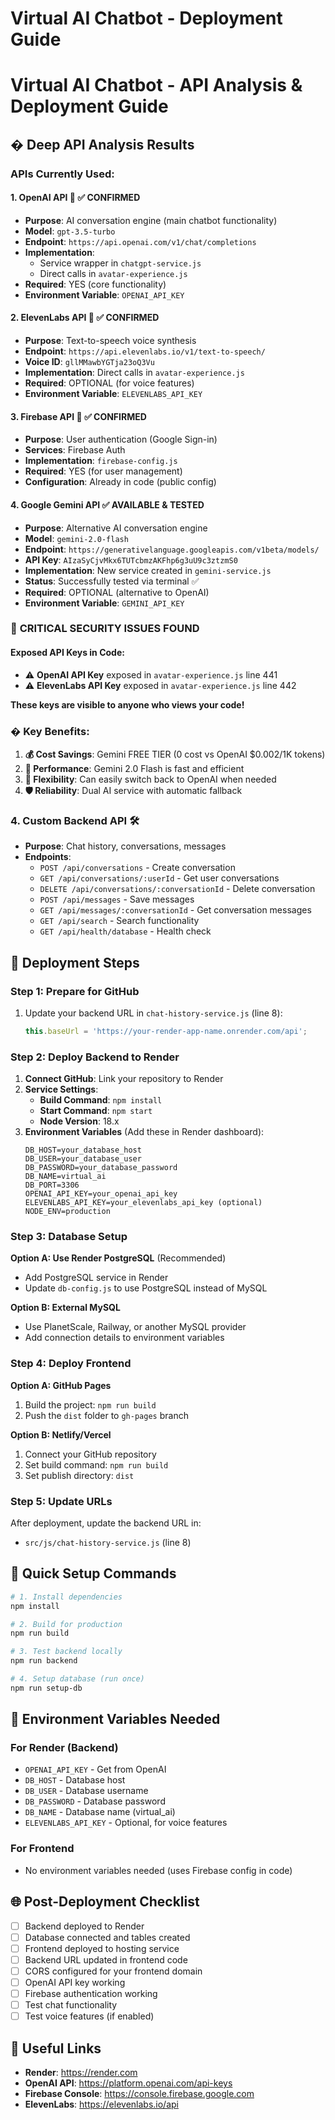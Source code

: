# Virtual AI Chatbot - Deployment Guide

# Virtual AI Chatbot - API Analysis & Deployment Guide

## � **Deep API Analysis Results**

### **APIs Currently Used:**

#### 1. **OpenAI API** 🤖 ✅ **CONFIRMED**
- **Purpose**: AI conversation engine (main chatbot functionality)
- **Model**: `gpt-3.5-turbo`
- **Endpoint**: `https://api.openai.com/v1/chat/completions`
- **Implementation**: 
  - Service wrapper in `chatgpt-service.js`
  - Direct calls in `avatar-experience.js`
- **Required**: YES (core functionality)
- **Environment Variable**: `OPENAI_API_KEY`

#### 2. **ElevenLabs API** 🎵 ✅ **CONFIRMED**
- **Purpose**: Text-to-speech voice synthesis
- **Endpoint**: `https://api.elevenlabs.io/v1/text-to-speech/`
- **Voice ID**: `gllMMawbYGTja23oQ3Vu`
- **Implementation**: Direct calls in `avatar-experience.js`
- **Required**: OPTIONAL (for voice features)
- **Environment Variable**: `ELEVENLABS_API_KEY`

#### 3. **Firebase API** 🔐 ✅ **CONFIRMED**
- **Purpose**: User authentication (Google Sign-in)
- **Services**: Firebase Auth
- **Implementation**: `firebase-config.js`
- **Required**: YES (for user management)
- **Configuration**: Already in code (public config)

#### 4. **Google Gemini API** ✅ **AVAILABLE & TESTED**
- **Purpose**: Alternative AI conversation engine
- **Model**: `gemini-2.0-flash`
- **Endpoint**: `https://generativelanguage.googleapis.com/v1beta/models/`
- **API Key**: `AIzaSyCjvMkx6TUTcbmzAKFhp6g3uU9c3ztzmS0`
- **Implementation**: New service created in `gemini-service.js`
- **Status**: Successfully tested via terminal ✅
- **Required**: OPTIONAL (alternative to OpenAI)
- **Environment Variable**: `GEMINI_API_KEY`

### 🚨 **CRITICAL SECURITY ISSUES FOUND**

#### **Exposed API Keys in Code:**
- ⚠️ **OpenAI API Key** exposed in `avatar-experience.js` line 441
- ⚠️ **ElevenLabs API Key** exposed in `avatar-experience.js` line 442

**These keys are visible to anyone who views your code!**

### **� Key Benefits:**

1. **💰 Cost Savings**: Gemini FREE TIER (0 cost vs OpenAI $0.002/1K tokens)
2. **🚀 Performance**: Gemini 2.0 Flash is fast and efficient  
3. **🔄 Flexibility**: Can easily switch back to OpenAI when needed
4. **🛡️ Reliability**: Dual AI service with automatic fallback

### 4. **Custom Backend API** 🛠
- **Purpose**: Chat history, conversations, messages
- **Endpoints**:
  - `POST /api/conversations` - Create conversation
  - `GET /api/conversations/:userId` - Get user conversations
  - `DELETE /api/conversations/:conversationId` - Delete conversation
  - `POST /api/messages` - Save messages
  - `GET /api/messages/:conversationId` - Get conversation messages
  - `GET /api/search` - Search functionality
  - `GET /api/health/database` - Health check

## 🚀 Deployment Steps

### Step 1: Prepare for GitHub
1. Update your backend URL in `chat-history-service.js` (line 8):
   ```javascript
   this.baseUrl = 'https://your-render-app-name.onrender.com/api';
   ```

### Step 2: Deploy Backend to Render
1. **Connect GitHub**: Link your repository to Render
2. **Service Settings**:
   - **Build Command**: `npm install`
   - **Start Command**: `npm start`
   - **Node Version**: 18.x
3. **Environment Variables** (Add these in Render dashboard):
   ```
   DB_HOST=your_database_host
   DB_USER=your_database_user
   DB_PASSWORD=your_database_password
   DB_NAME=virtual_ai
   DB_PORT=3306
   OPENAI_API_KEY=your_openai_api_key
   ELEVENLABS_API_KEY=your_elevenlabs_api_key (optional)
   NODE_ENV=production
   ```

### Step 3: Database Setup
**Option A: Use Render PostgreSQL** (Recommended)
- Add PostgreSQL service in Render
- Update `db-config.js` to use PostgreSQL instead of MySQL

**Option B: External MySQL**
- Use PlanetScale, Railway, or another MySQL provider
- Add connection details to environment variables

### Step 4: Deploy Frontend
**Option A: GitHub Pages**
1. Build the project: `npm run build`
2. Push the `dist` folder to `gh-pages` branch

**Option B: Netlify/Vercel**
1. Connect your GitHub repository
2. Set build command: `npm run build`
3. Set publish directory: `dist`

### Step 5: Update URLs
After deployment, update the backend URL in:
- `src/js/chat-history-service.js` (line 8)

## 🔧 Quick Setup Commands

```bash
# 1. Install dependencies
npm install

# 2. Build for production
npm run build

# 3. Test backend locally
npm run backend

# 4. Setup database (run once)
npm run setup-db
```

## 📝 Environment Variables Needed

### For Render (Backend)
- `OPENAI_API_KEY` - Get from OpenAI
- `DB_HOST` - Database host
- `DB_USER` - Database username
- `DB_PASSWORD` - Database password
- `DB_NAME` - Database name (virtual_ai)
- `ELEVENLABS_API_KEY` - Optional, for voice features

### For Frontend
- No environment variables needed (uses Firebase config in code)

## 🌐 Post-Deployment Checklist

- [ ] Backend deployed to Render
- [ ] Database connected and tables created
- [ ] Frontend deployed to hosting service
- [ ] Backend URL updated in frontend code
- [ ] CORS configured for your frontend domain
- [ ] OpenAI API key working
- [ ] Firebase authentication working
- [ ] Test chat functionality
- [ ] Test voice features (if enabled)

## 🔗 Useful Links

- **Render**: https://render.com
- **OpenAI API**: https://platform.openai.com/api-keys
- **Firebase Console**: https://console.firebase.google.com
- **ElevenLabs**: https://elevenlabs.io/api